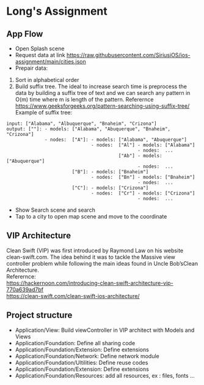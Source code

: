 # Long's Assignment

## App Flow
* Open Splash scene
* Request data at link https://raw.githubusercontent.com/SiriusiOS/ios-assignment/main/cities.json
* Prepair data:
1. Sort in alphabetical order
2. Build suffix tree. The ideal to increase search time is preprocess the data by building a suffix tree of text and we can search any pattern in O(m) time where m is length of the pattern. Referernce https://www.geeksforgeeks.org/pattern-searching-using-suffix-tree/
Example of suffix tree:<br />
```
input: ["Alabama", "Albuquerque", "Bnaheim", "Crizona"]
output: [""]: - models: ["Alabama", "Abuquerque", "Bnaheim", "Crizona"]
              - nodes:  ["A"]: - models: ["Alabama", "Abuquerque"]
                               - nodes:  ["Al"] - models: ["Alabama"]
                                                - nodes:  ...
                                         ["Ab"] - models: ["Abuquerque"]
                                                - nodes:  ...
                        ["B"]: - models: ["Bnaheim"]
                               - nodes:  ["Bn"] - models: ["Bnaheim"]
                                                - nodes:  ...
                        ["C"]: - models: ["Crizona"]
                               - nodes:  ["Cr"] - models: ["Crizona"]
                                                - nodes:  ...
```
* Show Search scene and search
* Tap to a city to open map scene and move to the coordinate

## VIP Architecture
Clean Swift (VIP) was first introduced by Raymond Law on his website clean-swift.com. The idea behind it was to tackle the Massive view controller problem while following the main ideas found in Uncle Bob’sClean Architecture.<br />
Referernce: <br />
https://hackernoon.com/introducing-clean-swift-architecture-vip-770a639ad7bf <br />
https://clean-swift.com/clean-swift-ios-architecture/

## Project structure

* Application/View: Build viewController in VIP architect with Models and Views
* Application/Foundation: Define all sharing code 
* Application/Foundation/Extension: Define extensions
* Application/Foundation/Network: Define network module
* Application/Foundation/Ultilities: Define reuse codes
* Application/Foundation/Extension: Define extensions
* Application/Foundation/Resources: add all resources, ex : files, fonts ...
